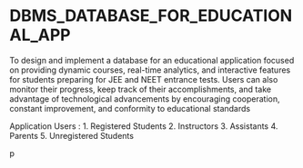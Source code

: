 # DBMS_DATABASE_FOR_EDUCATIONAL_APP
To design and implement a database for an educational application focused on providing dynamic courses, real-time analytics, and interactive features for students preparing for JEE and NEET entrance tests. Users can also monitor their progress, keep track of their accomplishments, and take advantage of technological advancements by encouraging cooperation, constant improvement, and conformity to educational standards
<p>
Application Users :
1. Registered Students
2. Instructors
3. Assistants
4. Parents
5. Unregistered Students
</p>p
